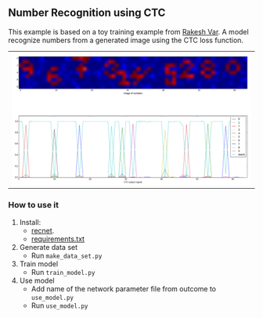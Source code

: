 
## Number Recognition using CTC

This example is based on a toy training example from [Rakesh Var](https://github.com/rakeshvar/rnn_ctc). A model recognize
numbers from a generated image using the CTC loss function.

<table>
  <tr>
    <td><img src="numbers_recognition.png" ></td>
  </tr>
</table>


### How to use it

1. Install:
    - [recnet](https://github.com/joergfranke/recnet/blob/master/README.md).
    - [requirements.txt](https://github.com/joergfranke/recnet/tree/master/examples/numbers_recognition/requirements.txt)
1. Generate data set
    - Run `make_data_set.py`
2. Train model
    - Run `train_model.py`
3. Use model
    - Add name of the network parameter file from outcome to `use_model.py`
    - Run `use_model.py`




